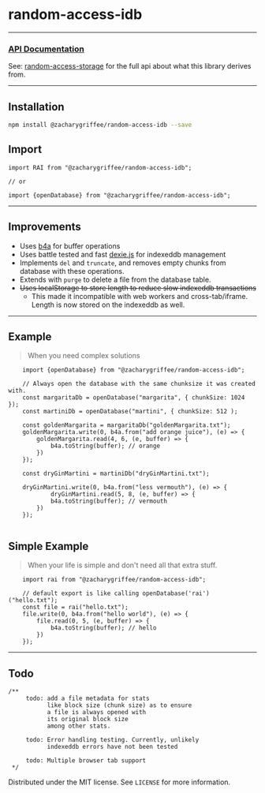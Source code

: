 # random-access-idb

---


### [API Documentation](https://github.com/zacharygriffee/random-access-idb/blob/master/api.md)

See: [random-access-storage][1] for the full api about what this library derives from.

[1]: https://github.com/random-access-storage/random-access-storage

---

## Installation

```sh
npm install @zacharygriffee/random-access-idb --save
```

## Import

``` ecmascript 6
import RAI from "@zacharygriffee/random-access-idb";

// or

import {openDatabase} from "@zacharygriffee/random-access-idb";
```
---

## Improvements

- Uses [b4a](https://github.com/holepunchto/b4a) for buffer operations
- Uses battle tested and fast [dexie.js](https://dexie.org/) for indexeddb management
- Implements `del` and `truncate`, and removes empty chunks from database with these operations.
- Extends with `purge` to delete a file from the database table.
- ~~Uses localStorage to store length to reduce slow indexeddb transactions~~
  - This made it incompatible with web workers and cross-tab/iframe. Length is now stored on the indexeddb as well.

---
## Example

> When you need complex solutions

``` ecmascript 6
    import {openDatabase} from "@zacharygriffee/random-access-idb";
    
    // Always open the database with the same chunksize it was created with.
    const margaritaDb = openDatabase("margarita", { chunkSize: 1024 });
    const martiniDb = openDatabase("martini", { chunkSize: 512 );
    
    const goldenMargarita = margaritaDb("goldenMargarita.txt");
    goldenMargarita.write(0, b4a.from("add orange juice"), (e) => {
        goldenMargarita.read(4, 6, (e, buffer) => {
            b4a.toString(buffer); // orange
        })
    });
    
    const dryGinMartini = martiniDb("dryGinMartini.txt");
    
    dryGinMartini.write(0, b4a.from("less vermouth"), (e) => {
            dryGinMartini.read(5, 8, (e, buffer) => {
            b4a.toString(buffer); // vermouth
        })
    });
    
```

## Simple Example

> When your life is simple and don't need all that extra stuff.
``` ecmascript 6
    import rai from "@zacharygriffee/random-access-idb";
    
    // default export is like calling openDatabase('rai')("hello.txt");
    const file = rai("hello.txt");
    file.write(0, b4a.from("hello world"), (e) => {
        file.read(0, 5, (e, buffer) => {
            b4a.toString(buffer); // hello
        })
    });
```

---

## Todo

```ecmascript 6
/**
     todo: add a file metadata for stats
           like block size (chunk size) as to ensure
           a file is always opened with
           its original block size
           among other stats.
    
     todo: Error handling testing. Currently, unlikely
           indexeddb errors have not been tested

     todo: Multiple browser tab support
 */
```


Distributed under the MIT license. See ``LICENSE`` for more information.

